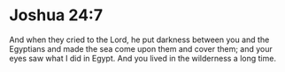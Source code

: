 # Joshua 24:7

And when they cried to the Lord, he put darkness between you and the Egyptians and made the sea come upon them and cover them; and your eyes saw what I did in Egypt. And you lived in the wilderness a long time.

